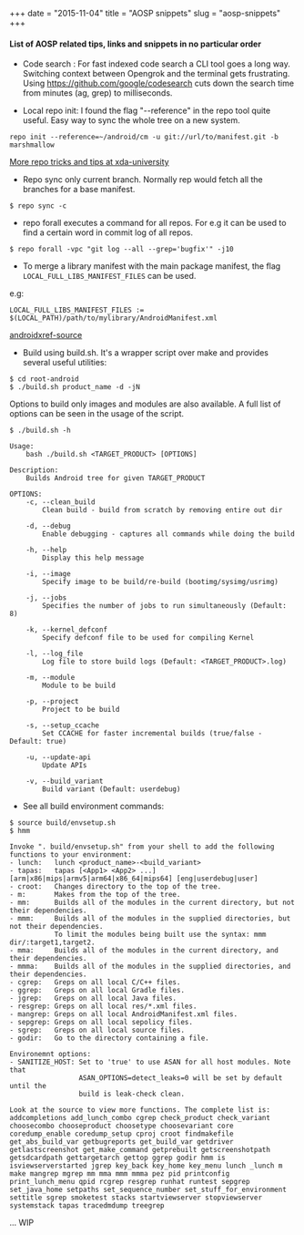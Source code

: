 +++
date = "2015-11-04"
title = "AOSP snippets"
slug = "aosp-snippets"
+++

#### List of AOSP related tips, links and snippets in no particular order

+ Code search : For fast indexed code search a CLI tool goes a long way. Switching context between Opengrok and the terminal gets frustrating. Using https://github.com/google/codesearch cuts down the search time from minutes (ag, grep) to milliseconds.

+ Local repo init: I found the flag "--reference" in the repo tool quite useful. Easy way to sync the whole tree on a new system.

```
repo init --reference=~/android/cm -u git://url/to/manifest.git -b marshmallow
```

[More repo tricks and tips at xda-university](http://xda-university.com/as-a-developer/repo-tips-tricks)


+ Repo sync only current branch. Normally rep would fetch all the branches for a base manifest.

```
$ repo sync -c
```

+ repo forall executes a command for all repos. For e.g it can be used to find a certain word in commit log of all repos.

```
$ repo forall -vpc "git log --all --grep='bugfix'" -j10
```

+ To merge a library manifest with the main package manifest, the flag `LOCAL_FULL_LIBS_MANIFEST_FILES` can be used.
<!--more-->
e.g:

```
LOCAL_FULL_LIBS_MANIFEST_FILES := $(LOCAL_PATH)/path/to/mylibrary/AndroidManifest.xml
```
[androidxref-source](http://androidxref.com/6.0.0_r1/xref/build/core/android_manifest.mk)

+ Build using build.sh. It's a wrapper script over make and provides several useful utilities:

```
$ cd root-android
$ ./build.sh product_name -d -jN
```

Options to build only images and modules are also available. A full list of options can be seen in the usage of the script.

```
$ ./build.sh -h
```

```
Usage:
    bash ./build.sh <TARGET_PRODUCT> [OPTIONS]

Description:
    Builds Android tree for given TARGET_PRODUCT

OPTIONS:
    -c, --clean_build
        Clean build - build from scratch by removing entire out dir

    -d, --debug
        Enable debugging - captures all commands while doing the build

    -h, --help
        Display this help message

    -i, --image
        Specify image to be build/re-build (bootimg/sysimg/usrimg)

    -j, --jobs
        Specifies the number of jobs to run simultaneously (Default: 8)

    -k, --kernel_defconf
        Specify defconf file to be used for compiling Kernel

    -l, --log_file
        Log file to store build logs (Default: <TARGET_PRODUCT>.log)

    -m, --module
        Module to be build

    -p, --project
        Project to be build

    -s, --setup_ccache
        Set CCACHE for faster incremental builds (true/false - Default: true)

    -u, --update-api
        Update APIs

    -v, --build_variant
        Build variant (Default: userdebug)
```

+ See all build environment commands:

```
$ source build/envsetup.sh
$ hmm
```

```
Invoke ". build/envsetup.sh" from your shell to add the following functions to your environment:
- lunch:   lunch <product_name>-<build_variant>
- tapas:   tapas [<App1> <App2> ...] [arm|x86|mips|armv5|arm64|x86_64|mips64] [eng|userdebug|user]
- croot:   Changes directory to the top of the tree.
- m:       Makes from the top of the tree.
- mm:      Builds all of the modules in the current directory, but not their dependencies.
- mmm:     Builds all of the modules in the supplied directories, but not their dependencies.
           To limit the modules being built use the syntax: mmm dir/:target1,target2.
- mma:     Builds all of the modules in the current directory, and their dependencies.
- mmma:    Builds all of the modules in the supplied directories, and their dependencies.
- cgrep:   Greps on all local C/C++ files.
- ggrep:   Greps on all local Gradle files.
- jgrep:   Greps on all local Java files.
- resgrep: Greps on all local res/*.xml files.
- mangrep: Greps on all local AndroidManifest.xml files.
- sepgrep: Greps on all local sepolicy files.
- sgrep:   Greps on all local source files.
- godir:   Go to the directory containing a file.

Environemnt options:
- SANITIZE_HOST: Set to 'true' to use ASAN for all host modules. Note that
                 ASAN_OPTIONS=detect_leaks=0 will be set by default until the
                 build is leak-check clean.

Look at the source to view more functions. The complete list is:
addcompletions add_lunch_combo cgrep check_product check_variant choosecombo chooseproduct choosetype choosevariant core coredump_enable coredump_setup cproj croot findmakefile get_abs_build_var getbugreports get_build_var getdriver getlastscreenshot get_make_command getprebuilt getscreenshotpath getsdcardpath gettargetarch gettop ggrep godir hmm is isviewserverstarted jgrep key_back key_home key_menu lunch _lunch m make mangrep mgrep mm mma mmm mmma pez pid printconfig print_lunch_menu qpid rcgrep resgrep runhat runtest sepgrep set_java_home setpaths set_sequence_number set_stuff_for_environment settitle sgrep smoketest stacks startviewserver stopviewserver systemstack tapas tracedmdump treegrep
```
...
WIP
